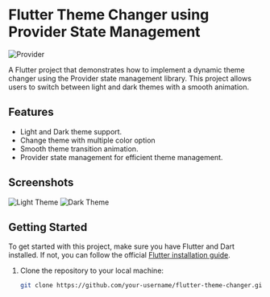 # Flutter Theme Changer using Provider State Management

![Provider](https://pub.dev/packages/provider)

A Flutter project that demonstrates how to implement a dynamic theme changer using the Provider state management library. This project allows users to switch between light and dark themes with a smooth animation.

## Features

- Light and Dark theme support.
- Change theme with multiple color option
- Smooth theme transition animation.
- Provider state management for efficient theme management.

## Screenshots

![Light Theme](screenshots/light_theme.png) 
![Dark Theme](screenshots/dark_theme.png)

## Getting Started

To get started with this project, make sure you have Flutter and Dart installed. If not, you can follow the official [Flutter installation guide](https://flutter.dev/docs/get-started/install).

1. Clone the repository to your local machine:

   ```bash
   git clone https://github.com/your-username/flutter-theme-changer.git
